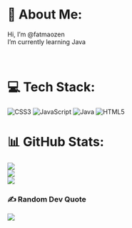 
# 💫 About Me:
Hi, I’m @fatmaozen<br>I’m currently learning Java<br><br><br>


# 💻 Tech Stack:
![CSS3](https://img.shields.io/badge/css3-%231572B6.svg?style=for-the-badge&logo=css3&logoColor=white) ![JavaScript](https://img.shields.io/badge/javascript-%23323330.svg?style=for-the-badge&logo=javascript&logoColor=%23F7DF1E) ![Java](https://img.shields.io/badge/java-%23ED8B00.svg?style=for-the-badge&logo=java&logoColor=white) ![HTML5](https://img.shields.io/badge/html5-%23E34F26.svg?style=for-the-badge&logo=html5&logoColor=white)
# 📊 GitHub Stats:
![](https://github-readme-stats.vercel.app/api?username=fatmaozen&theme=tokyonight&hide_border=true&include_all_commits=false&count_private=false)<br/>
![](https://github-readme-streak-stats.herokuapp.com/?user=fatmaozen&theme=tokyonight&hide_border=true)<br/>
![](https://github-readme-stats.vercel.app/api/top-langs/?username=fatmaozen&theme=tokyonight&hide_border=true&include_all_commits=false&count_private=false&layout=compact)

### ✍️ Random Dev Quote
![](https://quotes-github-readme.vercel.app/api?type=horizontal&theme=tokyonight)



